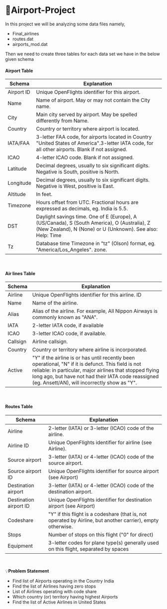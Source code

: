 # 🛫Airport-Project

In this project we will be analyzing some data files namely,
- Final_airlines
- routes.dat
- airports_mod.dat

Then we need to create three tables for each data set we have in the below given schema

<h4> Airport Table </h4>

|Schema   |Explanation   |
| ------------ | ------------ |
|Airport ID   | Unique OpenFlights identifier for this airport.  |
| Name  |  Name of airport. May or may not contain the City name. |
| City  |  Main city served by airport. May be spelled differently from Name. |
| Country  |  Country or territory where airport is located. |
| IATA/FAA | 3-letter FAA code, for airports located in Country "United States of America".3-letter IATA code, for all other airports. Blank if not assigned.|
|  ICAO |  4-letter ICAO code. Blank if not assigned. |
| Latitude  | Decimal degrees, usually to six significant digits. Negative is South, positive is North.  |
| Longitude  | Decimal degrees, usually to six significant digits. Negative is West, positive is East.  |
| Altitude  | In feet.  |
| Timezone  |  Hours offset from UTC. Fractional hours are expressed as decimals, eg. India is 5.5. |
| DST  |  Daylight savings time. One of E (Europe), A (US/Canada), S (South America), O (Australia), Z (New Zealand), N (None) or U (Unknown). See also: Help: Time |
|Tz    |  Database time Timezone in "tz" (Olson) format, eg. "America/Los_Angeles". zone.|

<br>
<h4> Air lines Table </h4>

| Schema  | Explanation   |
| ------------ | ------------ |
|  Airline | Unique OpenFlights identifier for this airline. ID   |
| Name  | Name of the airline.  |
| Alias   | Alias of the airline. For example, All Nippon Airways is commonly known as "ANA".   |
| IATA  | 2-letter IATA code, if available  |
| ICAO  | 3-letter ICAO code, if available.   |
| Callsign  | Airline callsign.  |
| Country  | Country or territory where airline is incorporated.  |
| Active  | "Y" if the airline is or has until recently been operational, "N" if it is defunct. This field is not reliable: in particular, major airlines that stopped flying long ago, but have not had their IATA code reassigned (eg. Ansett/AN), will incorrectly show as "Y".  |

<br>
<h4> Routes Table </h4>

| Schema  | Explanation  |
| ------------ | ------------ |
| Airline  |  2-letter (IATA) or 3-letter (ICAO) code of the airline.  |
| Airline ID  | Unique OpenFlights identifier for airline (see Airline).  |
| Source airport  | 3-letter (IATA) or 4-letter (ICAO) code of the source airport.  |
| Source airport ID  | Unique OpenFlights identifier for source airport (see Airport)  |
| Destination airport | 3-letter (IATA) or 4-letter (ICAO) code of the destination airport.  |
| Destination airport ID   |  Unique OpenFlights identifier for destination airport (see Airport) |
| Codeshare   |  "Y" if this flight is a codeshare (that is, not operated by Airline, but another carrier), empty otherwise.|
| Stops  | Number of stops on this flight ("0" for direct)  |
|  Equipment | 3-letter codes for plane type(s) generally used on this flight, separated by spaces  |


<br>

💡**Problem Statement**

- Find list of Airports operating in the Country India
-	Find the list of Airlines having zero stops
-	List of Airlines operating with code share
-	Which country (or) territory having highest Airports
-	Find the list of Active Airlines in United States

